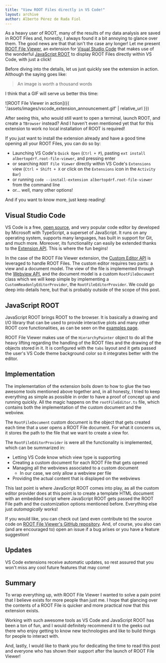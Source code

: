 ```yaml
---
title: "View ROOT Files directly in VS Code!"
layout: archive
author: Alberto Pérez de Rada Fiol
---
```


As a heavy user of ROOT, many of the results of my data analysis are saved in ROOT Files and, honestly, I always found it a bit annoying to glance over them. The good news are that that isn't the case any longer! Let me present [ROOT File Viewer](https://marketplace.visualstudio.com/items?itemName=albertopdrf.root-file-viewer), an extension for [Visual Studio Code](https://code.visualstudio.com/) that makes use of the wonderful [JavaScript ROOT](https://github.com/root-project/jsroot) to display ROOT Files directly within VS Code, with just a click!

Before diving into the details, let us just quickly see the extension in action. Although the saying goes like:

> An image is worth a thousand words

I think that a GIF will serve us better this time:

![ROOT File Viewer in action]({{ '/assets/images/vscode_extension_announcement.gif' | relative_url }})

After seeing this, who would still want to open a terminal, launch ROOT, and create a `TBrowser` instead? And I haven't even mentioned yet that for this extension to work no local installation of ROOT is required!

If you just want to install the extension already and have a good time opening all your ROOT Files, you can do so by:

- Launching VS Code's `Quick Open` (`Ctrl + P`), pasting `ext install albertopdrf.root-file-viewer`, and pressing enter
- or searching `ROOT File Viewer` directly within VS Code's `Extensions` view (`Ctrl + Shift + X` or click on the `Extensions` icon in the `Activity Bar`)
- or running `code --install-extension albertopdrf.root-file-viewer` from the command line
- or... well, many other options!

And if you want to know more, just keep reading!

## Visual Studio Code

VS Code is a free, [open source](https://github.com/Microsoft/vscode/), and very popular code editor by developed by Microsoft with TypeScript, a superset of JavaScript. It runs on any operating system, supports many languages, has built in support for Git, and much more. Moreover, its functionality can easily be extended thanks to the [Extension API](https://code.visualstudio.com/api). This is where the fun begins!

In the case of the ROOT File Viewer extension, the [Custom Editor API](https://code.visualstudio.com/api/extension-guides/custom-editors) is leveraged to handle ROOT Files. The custom editor requires two parts: a view and a document model. The view of the file is implemented through the [Webview API](https://code.visualstudio.com/api/extension-guides/webview), and the document model is a custom `RootFileDocument` class which we will keep simple by implementing a `CustomReadonlyEditorProvider`, the `RootFileEditorProvider`. We could go deep into details here, but that is probably outside of the scope of this post.

## JavaScript ROOT

JavaScript ROOT brings ROOT to the browser. It is basically a drawing and I/O library that can be used to provide interactive plots and many other ROOT core functionalities, as can be seen on the [examples page](https://root.cern/js/).

ROOT File Viewer makes use of the `HierarchyPainter` object to do all the heavy lifting regarding the handling of the ROOT files and the drawing of the objects stored in it. It is configured with the `tabs` layout and it gets passed the user's VS Code theme background color so it integrates better with the editor.

## Implementation

The implementation of the extension boils down to how to glue the two awesome tools mentioned above together and, in all honesty, I tried to keep everything as simple as possible in order to have a proof of concept up and running quickly. All the magic happens on the `rootFileEditor.ts` file, which contains both the implementation of the custom document and the webview.

The `RootFileDocument` custom document is the object that gets created each time that a user opens a ROOT File document. For what it concerns us, it stores the path to the file that we want to create a view for.

The `RootFileEditorProvider` is were all the functionality is implemented, which can be summarized in:

- Letting VS Code know which view type is supporting
- Creating a custom document for each ROOT File that gets opened
- Managing all the webviews associated to a custom document
  - In our case, we only allow a webview per file
- Providing the actual content that is displayed on the webviews

This last point is where JavaScript ROOT comes into play, as all the custom editor provider does at this point is to create a template HTML document with an embedded script where JavaScript ROOT gets passed the ROOT File path and the customization options mentioned before. Everything else just *automagically* works!

If you would like, you can check out (and even contribute to) the source code on [ROOT File Viewer's GitHub repository](https://github.com/AlbertoPdRF/root-file-viewer). And, of course, you also can (and are encouraged to) open an issue if a bug arises or you have a feature suggestion!

## Updates

VS Code extensions receive automatic updates, so rest assured that you won't miss any cool future features that may come!

## Summary

To wrap everything up, with ROOT File Viewer I wanted to solve a pain point that I believe exists for more people than just me. I hope that glancing over the contents of a ROOT File is quicker and more practical now that this extension exists.

Working with such awesome tools as VS Code and JavaScript ROOT has been a ton of fun, and I would definitely recommend it to the geeks out there who enjoy getting to know new technologies and like to build things for people to interact with.

And, lastly, I would like to thank you for dedicating the time to read this post and everyone who has shown their support after the launch of ROOT File Viewer!
